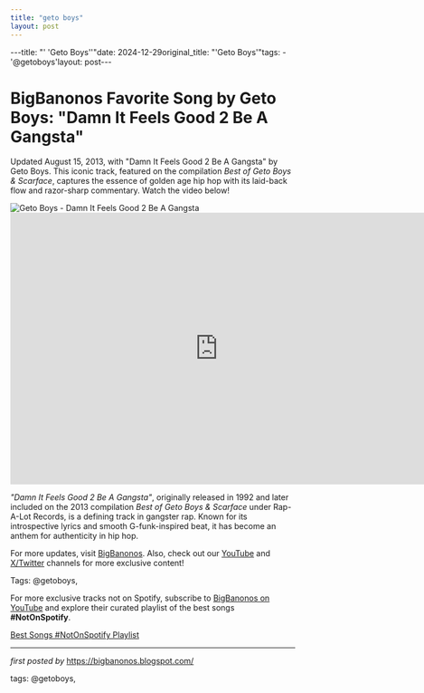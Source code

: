 ```yaml
---
title: "geto boys"
layout: post
---
```

---title: "' 'Geto Boys''"date: 2024-12-29original_title: "'Geto Boys'"tags:  - '@getoboys'layout: post---<!-- Title of the Post --><h1 >BigBanonos Favorite Song by Geto Boys: "Damn It Feels Good 2 Be A Gangsta"</h1> <!-- Introductory Text --><p >Updated August 15, 2013, with "Damn It Feels Good 2 Be A Gangsta" by Geto Boys. This iconic track, featured on the compilation *Best of Geto Boys & Scarface*, captures the essence of golden age hip hop with its laid-back flow and razor-sharp commentary. Watch the video below!</p> <!-- Featured Image --><div > <img src="https://www.usatoday.com/gcdn/presto/2019/06/09/USAT/56951445-c7e4-4cd0-9824-160d7da375d0-d_getoboys_houston_dcov_21.jpg?width=1200&disable=upscale&format=pjpg&auto=webp" alt="Geto Boys - Damn It Feels Good 2 Be A Gangsta" /></div> <!-- YouTube Video Embed --><div > <iframe width="733" height="480" src="https://www.youtube.com/embed/6IJCFc_qkHw" title="Geto Boys - Damn It Feels Good To Be A Gangsta (Official Video) [Explicit]" frameborder="0" allow="accelerometer; autoplay; clipboard-write; encrypted-media; gyroscope; picture-in-picture; web-share" referrerpolicy="strict-origin-when-cross-origin" allowfullscreen></iframe></div> <!-- Song Information --><div > <p><em>"Damn It Feels Good 2 Be A Gangsta"</em>, originally released in 1992 and later included on the 2013 compilation *Best of Geto Boys & Scarface* under Rap-A-Lot Records, is a defining track in gangster rap. Known for its introspective lyrics and smooth G-funk-inspired beat, it has become an anthem for authenticity in hip hop.</p></div> <!-- Footer Links --><div > <p>For more updates, visit <a href="https://bigbanonos.blogspot.com/" target="_blank">BigBanonos</a>. Also, check out our <a href="https://www.youtube.com/@BigBanonos" target="_blank">YouTube</a> and <a href="https://x.com/bigbanonos" target="_blank">X/Twitter</a> channels for more exclusive content!</p></div> <!-- Tags --><p >Tags: @getoboys,</p><!--Subscribe and Playlist Links--><div>    <p>For more exclusive tracks not on Spotify, subscribe to <a href="https://www.youtube.com/@BigBanonos" target="_blank">BigBanonos on YouTube</a> and explore their curated playlist of the best songs <strong>#NotOnSpotify</strong>.</p>    <p><a href="https://www.youtube.com/playlist?list=PLtuNtuTatqI0kFahUCbtbfenC_ET5O_tr" target="_blank">Best Songs #NotOnSpotify Playlist<br /></a></p></div><hr /><p><em>first posted by</em> <a href="https://bigbanonos.blogspot.com/" rel="noopener" target="_new">https://bigbanonos.blogspot.com/</a></p><p>tags: @getoboys,</p>